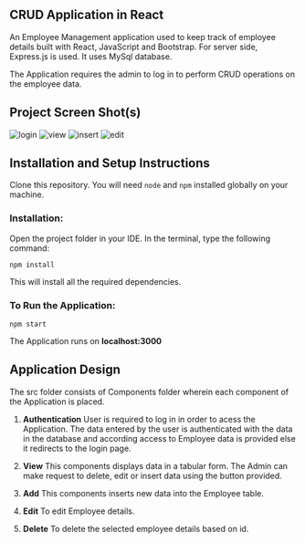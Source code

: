 ## CRUD Application in React

An Employee Management application used to keep track of employee details built with React, JavaScript and Bootstrap. For server side, Express.js is used. It uses MySql database. 

The Application requires the admin to log in to perform CRUD operations on the employee data.  

## Project Screen Shot(s)

![login](https://user-images.githubusercontent.com/64864806/123541270-425b2080-d761-11eb-9a3d-53dc95acc23d.png)
![view](https://user-images.githubusercontent.com/64864806/123541277-4f780f80-d761-11eb-9393-357e1e972b16.png)
![insert](https://user-images.githubusercontent.com/64864806/123541315-79c9cd00-d761-11eb-8f53-742fdd2e14e7.png)
![edit](https://user-images.githubusercontent.com/64864806/123541325-864e2580-d761-11eb-8546-afd72d2ce300.png)

## Installation and Setup Instructions

Clone this repository. You will need `node` and `npm` installed globally on your machine.  

### Installation:

Open the project folder in your IDE. In the terminal, type the following command: 

`npm install`  

This will install all the required dependencies.

### To Run the Application:  

`npm start`  

The Application runs on **localhost:3000**

## Application Design

The src folder consists of Components folder wherein each component of the Application is placed.

1. **Authentication** User is required to log in in order to acess the Application. The data entered by the user is authenticated with the data in the database and according access to Employee data is provided else it redirects to the login page.

2. **View** This components displays data in a tabular form. The Admin can make request to delete, edit or insert data using the button provided.

3. **Add** This components inserts new data into the Employee table.

4. **Edit** To edit Employee details.

5. **Delete** To delete the selected employee details based on id.

